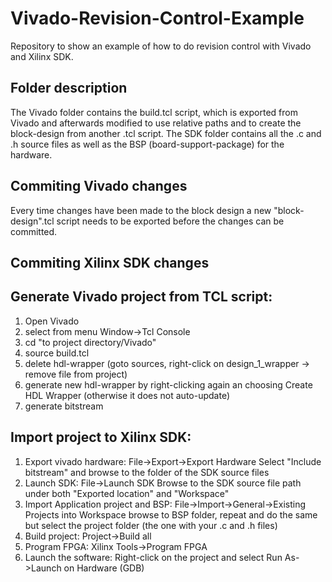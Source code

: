 # Vivado-Revision-Control-Example
Repository to show an example of how to do revision control with Vivado and Xilinx SDK.

## Folder description
The Vivado folder contains the build.tcl script, which is exported from Vivado and afterwards modified to use relative paths and to create the block-design from another .tcl script.
The SDK folder contains all the .c and .h source files as well as the BSP (board-support-package) for the hardware.

## Commiting Vivado changes
Every time changes have been made to the block design a new "block-design".tcl script needs to be exported before the changes can be committed.

## Commiting Xilinx SDK changes

## Generate Vivado project from TCL script:
1. Open Vivado
2. select from menu Window->Tcl Console
3. cd "to project directory/Vivado"
4. source build.tcl
5. delete hdl-wrapper (goto sources, right-click on design_1_wrapper -> remove file from project)
6. generate new hdl-wrapper by right-clicking again an choosing Create HDL Wrapper (otherwise it does not auto-update)
7. generate bitstream

## Import project to Xilinx SDK:
1. Export vivado hardware: File->Export->Export Hardware
   Select "Include bitstream" and browse to the folder of the SDK source files
2. Launch SDK: File->Launch SDK
   Browse to the SDK source file path under both "Exported location" and "Workspace"
3. Import Application project and BSP: File->Import->General->Existing Projects into Workspace
   browse to BSP folder, repeat and do the same but select the project folder (the one with your .c and .h files)
4. Build project: Project->Build all
5. Program FPGA: Xilinx Tools->Program FPGA
6. Launch the software: Right-click on the project and select Run As->Launch on Hardware (GDB)
